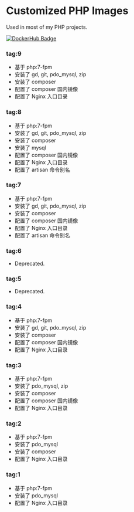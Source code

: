 # Customized PHP Images

Used in most of my PHP projects.

[![DockerHub Badge](http://dockeri.co/image/wbswjc/php)](https://hub.docker.com/r/wbswjc/php/)

### tag:9

- 基于 php:7-fpm
- 安装了 gd, git, pdo_mysql, zip
- 安装了 composer
- 配置了 composer 国内镜像
- 配置了 Nginx 入口目录

### tag:8

- 基于 php:7-fpm
- 安装了 gd, git, pdo_mysql, zip
- 安装了 composer
- 安装了 mysql
- 配置了 composer 国内镜像
- 配置了 Nginx 入口目录
- 配置了 artisan 命令别名

### tag:7

- 基于 php:7-fpm
- 安装了 gd, git, pdo_mysql, zip
- 安装了 composer
- 配置了 composer 国内镜像
- 配置了 Nginx 入口目录
- 配置了 artisan 命令别名

### tag:6

- Deprecated.


### tag:5

- Deprecated.


### tag:4

- 基于 php:7-fpm
- 安装了 gd, git, pdo_mysql, zip
- 安装了 composer
- 配置了 composer 国内镜像
- 配置了 Nginx 入口目录

### tag:3

- 基于 php:7-fpm
- 安装了 pdo_mysql, zip
- 安装了 composer
- 配置了 composer 国内镜像
- 配置了 Nginx 入口目录

### tag:2

- 基于 php:7-fpm
- 安装了 pdo_mysql
- 安装了 composer
- 配置了 Nginx 入口目录

### tag:1

- 基于 php:7-fpm
- 安装了 pdo_mysql
- 配置了 Nginx 入口目录

